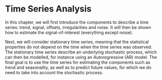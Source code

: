 # Time Series Analysis 

In this chapter, we will first introduce the components to describe a time series: trend, signal, offsets, irregularities and noise. It will then be shown how to estimate the signal-of-interest (everything except noise).

Next, we will consider stationary time series, meaning that the statistical properties do not depend on the time when the time series was observed. The stationary time series describe an underlying stochastic process, which can then be modelled, for instance using an Autoregressive (AR) model. The final goal is to use the time series for estimating the components such as trend and seasonality, as well as to predict future values, for which we do need to take into account the stochastic process.


